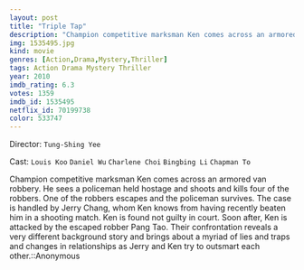 ```yaml
---
layout: post
title: "Triple Tap"
description: "Champion competitive marksman Ken comes across an armored van robbery. He sees a policeman held hostage and shoots and kills four of the robbers. One of the robbers escapes and the policeman survives. The case is handled by Jerry Chang, whom Ken knows from having recently beaten him in a shooting match. Ken is found not guilty in court. Soon after, Ken is attacked by the escaped robber Pang Tao. Their confrontation reveals a very different.."
img: 1535495.jpg
kind: movie
genres: [Action,Drama,Mystery,Thriller]
tags: Action Drama Mystery Thriller 
year: 2010
imdb_rating: 6.3
votes: 1359
imdb_id: 1535495
netflix_id: 70199738
color: 533747
---
```

Director: `Tung-Shing Yee`  

Cast: `Louis Koo` `Daniel Wu` `Charlene Choi` `Bingbing Li` `Chapman To` 

Champion competitive marksman Ken comes across an armored van robbery. He sees a policeman held hostage and shoots and kills four of the robbers. One of the robbers escapes and the policeman survives. The case is handled by Jerry Chang, whom Ken knows from having recently beaten him in a shooting match. Ken is found not guilty in court. Soon after, Ken is attacked by the escaped robber Pang Tao. Their confrontation reveals a very different background story and brings about a myriad of lies and traps and changes in relationships as Jerry and Ken try to outsmart each other.::Anonymous